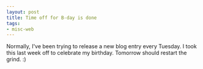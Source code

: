 ```yaml
---
layout: post
title: Time off for B-day is done
tags:
- misc-web
---
```

Normally, I've been trying to release a new blog entry every Tuesday.  I took this last week off to celebrate my birthday.  Tomorrow should restart the grind. :)
